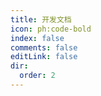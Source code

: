 ```yaml
---
title: 开发文档
icon: ph:code-bold
index: false
comments: false
editLink: false
dir:
  order: 2
---
```


<Catalog base='/zh-cn/develop/' />
